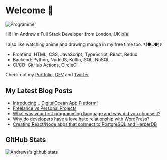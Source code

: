 # Welcome 👋

![Programmer](https://res.cloudinary.com/d74fh3kw/image/upload/v1594399766/github_x15mfs.jpg 'Programmer')

Hi! I'm Andrew a Full Stack Developer from London, UK 🇬🇧

I also like watching anime and drawing manga in my free time too. ٩(●ᴗ●)۶

- Frontend: HTML, CSS, JavaScript, TypeScript, React, Redux
- Backend: Python, NodeJS, Kotlin, SQL, NoSQL
- CI/CD: GitHub Actions, CircleCI

Check out my [Portfolio](https://andrewbaisden.com/ "Andrew Baisden's Portfolio"), [DEV](https://dev.to/andrewbaisden "Andrew Baisden's DEV") and [Twitter](https://twitter.com/andrewbaisden "Andrew Baisden's Twitter")

## My Latest Blog Posts

<!-- BLOG-POST-LIST:START -->
- [Introducing... DigitalOcean App Platform!](https://dev.to/andrewbaisden/introducing-digitalocean-app-platform-28di)
- [Freelance vs Personal Projects](https://dev.to/andrewbaisden/freelance-vs-personal-projects-435b)
- [What was your first programming language and why did you choose it?](https://dev.to/andrewbaisden/what-was-your-first-programming-language-and-why-did-you-choose-it-3ioa)
- [Why do developers have a love hate relationship with WordPress?](https://dev.to/andrewbaisden/why-do-developers-have-a-love-hate-relationship-with-wordpress-3kl1)
- [Creating React/Node apps that connect to PostgreSQL and HarperDB](https://dev.to/andrewbaisden/creating-react-node-apps-that-connect-to-postgresql-and-harperdb-41h3)
<!-- BLOG-POST-LIST:END -->

## GitHub Stats

![Andrews's github stats](https://github-readme-stats.vercel.app/api?username=andrewbaisden&show_icons=true&theme=tokyonight)
